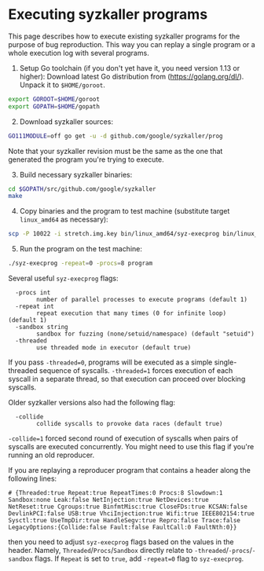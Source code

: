 # Executing syzkaller programs

This page describes how to execute existing syzkaller programs for the purpose
of bug reproduction. This way you can replay a single program or a whole
execution log with several programs.

1. Setup Go toolchain (if you don't yet have it, you need version 1.13 or higher):
Download latest Go distribution from (https://golang.org/dl/). Unpack it to `$HOME/goroot`.
``` bash
export GOROOT=$HOME/goroot
export GOPATH=$HOME/gopath
```

2. Download syzkaller sources:
``` bash
GO111MODULE=off go get -u -d github.com/google/syzkaller/prog
```

Note that your syzkaller revision must be the same as the one that generated the
program you're trying to execute.

3. Build necessary syzkaller binaries:
``` bash
cd $GOPATH/src/github.com/google/syzkaller
make
```

4. Copy binaries and the program to test machine (substitute target `linux_amd64`
as necessary):
``` bash
scp -P 10022 -i stretch.img.key bin/linux_amd64/syz-execprog bin/linux_amd64/syz-executor program root@localhost:
```

5. Run the program on the test machine:
``` bash
./syz-execprog -repeat=0 -procs=8 program
```

Several useful `syz-execprog` flags:
```
  -procs int
    	number of parallel processes to execute programs (default 1)
  -repeat int
    	repeat execution that many times (0 for infinite loop) (default 1)
  -sandbox string
    	sandbox for fuzzing (none/setuid/namespace) (default "setuid")
  -threaded
    	use threaded mode in executor (default true)
```

If you pass `-threaded=0`, programs will be executed as a simple single-threaded
sequence of syscalls. `-threaded=1` forces execution of each syscall in a
separate thread, so that execution can proceed over blocking syscalls.

Older syzkaller versions also had the following flag:
```
  -collide
    	collide syscalls to provoke data races (default true)
```
`-collide=1` forced second round of execution of syscalls when pairs of syscalls
are executed concurrently. You might need to use this flag if you're running an
old reproducer.


If you are replaying a reproducer program that contains a header along the
following lines:
```
# {Threaded:true Repeat:true RepeatTimes:0 Procs:8 Slowdown:1 Sandbox:none Leak:false NetInjection:true NetDevices:true NetReset:true Cgroups:true BinfmtMisc:true CloseFDs:true KCSAN:false DevlinkPCI:false USB:true VhciInjection:true Wifi:true IEEE802154:true Sysctl:true UseTmpDir:true HandleSegv:true Repro:false Trace:false LegacyOptions:{Collide:false Fault:false FaultCall:0 FaultNth:0}}
```
then you need to adjust `syz-execprog` flags based on the values in the
header. Namely, `Threaded`/`Procs`/`Sandbox` directly relate to
`-threaded`/`-procs`/`-sandbox` flags. If `Repeat` is set to `true`, add
`-repeat=0` flag to `syz-execprog`.
